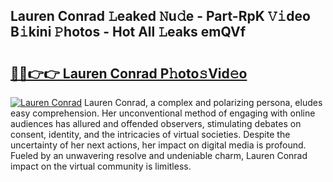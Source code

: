## Lauren Conrad 𝙻eaked 𝙽u𝚍e - Part-RpK 𝚅𝚒deo B𝚒kini 𝙿hotos - Hot All 𝙻eaks emQVf

# <h2><a href="http://ld5qeh.urlbe.top/?page=Lauren+Conrad">🔗🔗👉👉 Lauren Conrad P𝚑oto𝚜Vid𝚎o</a></h2>

[![Lauren Conrad](https://i.imgur.com/eBuTRDB.gif)](http://ld5qeh.urlbe.top/?page=Lauren+Conrad)
Lauren Conrad, a complex and polarizing persona, eludes easy comprehension. Her unconventional method of engaging with online audiences has allured and offended observers, stimulating debates on consent, identity, and the intricacies of virtual societies. Despite the uncertainty of her next actions, her impact on digital media is profound. Fueled by an unwavering resolve and undeniable charm, Lauren Conrad impact on the virtual community is limitless.
